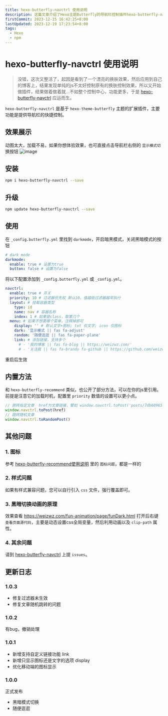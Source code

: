 ```yaml
---
title: hexo-butterfly-navctrl 使用说明
description: 这篇文章介绍了Hexo主题Butterfly的导航栏控制插件hexo-butterfly-navctrl的使用方法。内容包括插件的安装、配置和功能展示，帮助用户在博客中实现更灵活的导航栏控制，提高博客的可用性和用户体验
firstCommit: 2023-12-15 16:42:25+8:00
lastUpdated: 2023-12-19 17:23:54+8:00
tags:
  - Hexo
  - npm
---
```


# hexo-butterfly-navctrl 使用说明

> 没错，这次又整活了，起因是看到了一个漂亮的换肤效果，然后应用到自己的博客上，结果发现单纯的js不太好控制原有的换肤控制效果，所以又开始做插件，结果做着做着就...不如整个控制中心，功能更多，于是 [hexo-butterfly-navctrl](https://github.com/weizwz/hexo-butterfly-navctrl) 应运而生。

`hexo-butterfly-navctrl` 是基于 `hexo-theme-butterfly` 主题的扩展插件，主要功能是提供导航栏的快捷控制。

## 效果展示

动图太大，加载不易，如果你想体验效果，也可直接点击导航栏右侧的 `显示模式切` 换按钮
![image](http://sto1fqpd6.hn-bkt.clouddn.com/6772c8ef052f0.gif)

## 安装

```sh
npm i hexo-butterfly-navctrl --save
```

## 升级

```sh
npm update hexo-butterfly-navctrl --save
```

## 使用

在 `_config.butterfly.yml` 里找到 `darkmode`，开启暗黑模式，关闭黑暗模式的按钮

```yml
# dark mode
darkmode:
  enable: true # 设置为true
  button: false # 设置为false
```

将以下配置添加到 `_config.butterfly.yml` 或 `_config.yml`。

```yml
navctrl:
  enable: true # 开关
  priority: 10 # 过滤器优先权 默认10，值越低过滤器越早执行
  layout: # 挂载容器类型
    type: id
    name: nav # 容器名称
    index: 1 # 如果是class，取第几个
  menu: # 如果不想要哪个菜单，注释掉即可
    display: '' # 默认文字+图标; txt 仅文字; icon 仅图标
    dark: '显示模式 || fas fa-adjust'
    random: '随便逛逛 || fas fa-paper-plane'
    link: # 添加链接，支持多个
      # - '我的博客 || fas fa-blog || https://weizwz.com/'
      # - '关注我 || fas fa-brands fa-github || https://github.com/weizwz'
```

重启后生效

## 内置方法

和 `hexo-butterfly-recommend` 类似，也公开了部分方法，可以在你的js里引用。前提是注意它的加载时机，配置里 `priority` 数值的设置可以更小点。

```js
// 跳转指定文章  href为文章链接，譬如 window.navctrl.toPost('posts/7db60965.html')
window.navctrl.toPost(href)
// 跳转随机文章
window.navctrl.toRandomPost()
```

## 其他问题

### 1. 图标

参考 [hexo-butterfly-recommend使用说明](/hexo/extend/hexo-butterfly-recommend#_1-图标问题) 里的 `图标问题`，都是一样的

### 2. 样式问题

如果有样式兼容问题，您可以自行引入 `css` 文件，强行覆盖即可。

### 3. 黑暗切换动画的原理

效果查看 https://weizwz.com/fun-animation/page/funDark.html
打开后右键 `查看页面源代码`，主要是动态设置css全局变量，然后利用动画以及 `clip-path` 属性。

### 4. 其余问题

请到 [hexo-butterfly-navctrl](https://github.com/weizwz/hexo-butterfly-navctrl) 上提 `issues`。

## 更新日志

### 1.0.3

- 修复过滤器未生效
- 修复文章随机跳转的问题

### 1.0.2

有bug，撤销处理

### 1.0.1

- 新增支持自定义链接功能 link
- 新增只显示图标还是文字的选项 display
- 优化移动端的图标显示

### 1.0.0

正式发布

- 黑暗模式切换
- 随便逛逛
